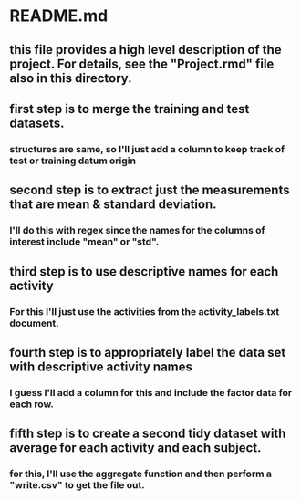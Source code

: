 # README.md
## this file provides a high level description of the project. For details, see the "Project.rmd" file also in this directory.
## first step is to merge the training and test datasets.
### structures are same, so I'll just add a column to keep track of test or training datum origin

## second step is to extract just the measurements that are mean & standard deviation.
### I'll do this with regex since the names for the columns of interest include "mean" or "std".

## third step is to use descriptive names for each activity
### For this I'll just use the activities from the activity_labels.txt document.

## fourth step is to appropriately label the data set with descriptive activity names
### I guess I'll add a column for this and include the factor data for each row.

## fifth step is to create a second tidy dataset with average for each activity and each subject.
### for this, I'll use the aggregate function and then perform a "write.csv" to get the file out.
